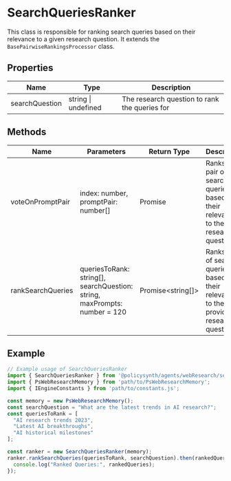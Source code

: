 # SearchQueriesRanker

This class is responsible for ranking search queries based on their relevance to a given research question. It extends the `BasePairwiseRankingsProcessor` class.

## Properties

| Name            | Type                        | Description                                   |
|-----------------|-----------------------------|-----------------------------------------------|
| searchQuestion  | string \| undefined         | The research question to rank the queries for |

## Methods

| Name              | Parameters                                                                 | Return Type                             | Description                                                                                   |
|-------------------|----------------------------------------------------------------------------|-----------------------------------------|-----------------------------------------------------------------------------------------------|
| voteOnPromptPair  | index: number, promptPair: number[]                                        | Promise<IEnginePairWiseVoteResults>     | Ranks a pair of search queries based on their relevance to the research question.             |
| rankSearchQueries | queriesToRank: string[], searchQuestion: string, maxPrompts: number = 120 | Promise<string[]>                       | Ranks a list of search queries based on their relevance to the provided research question.   |

## Example

```javascript
// Example usage of SearchQueriesRanker
import { SearchQueriesRanker } from '@policysynth/agents/webResearch/searchQueriesRanker.js';
import { PsWebResearchMemory } from 'path/to/PsWebResearchMemory';
import { IEngineConstants } from 'path/to/constants.js';

const memory = new PsWebResearchMemory();
const searchQuestion = "What are the latest trends in AI research?";
const queriesToRank = [
  "AI research trends 2023",
  "Latest AI breakthroughs",
  "AI historical milestones"
];

const ranker = new SearchQueriesRanker(memory);
ranker.rankSearchQueries(queriesToRank, searchQuestion).then(rankedQueries => {
  console.log("Ranked Queries:", rankedQueries);
});
```